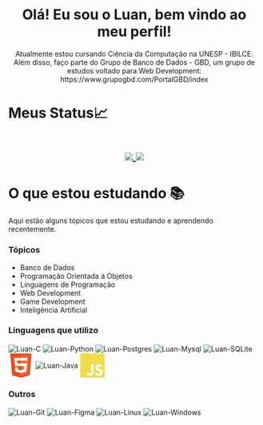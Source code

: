 <div align="center">
  <h1>Olá! Eu sou o Luan, bem vindo ao meu perfil!</h1>
  <p>Atualmente estou cursando Ciência da Computação na UNESP - IBILCE.<br/>Além disso, faço parte do Grupo de Banco de Dados - GBD, um grupo de estudos voltado para Web Development:   https://www.grupogbd.com/PortalGBD/index</p>
</div>

<div>
  <h1>Meus Status📈<h1>
  <div align="center">
    <a href="https://github.com/anuraghazra/github-readme-stats">
      <img align="center" src="https://github-readme-stats.vercel.app/api?username=LuanBonizi&show_icons=true&theme=tokyonight" />
    </a>
    <a href="https://github.com/anuraghazra/convoychat">
      <img align="center" src="https://github-readme-stats.vercel.app/api/top-langs?username=LuanBonizi&layout=compact&langs_count=8&card_width=320&theme=tokyonight" />
    </a>
  </div>
</div>
  

<div>
  <h1>O que estou estudando 📚</h1>
  <p>Aqui estão alguns tópicos que estou estudando e aprendendo recentemente.</p>
  <h3>Tópicos</h3>
  <ul>
    <li>Banco de Dados</li>
    <li>Programação Orientada à Objetos</li>
    <li>Linguagens de Programação</li>
    <li>Web Development</li>
    <li>Game Development</li>
    <li>Inteligência Artificial</li>
  </ul>
</div>

<div>
  <h3>Linguagens que utilizo</h3>
    <img align="center" alt="Luan-C" height="50" width="50" src="https://cdn.jsdelivr.net/gh/devicons/devicon/icons/c/c-original.svg">
    <img align="center" alt="Luan-Python" height="50" width="50" src="https://cdn.jsdelivr.net/gh/devicons/devicon@latest/icons/python/python-original.svg">
    <img align="center" alt="Luan-Postgres" height="50" width="50" src="https://cdn.jsdelivr.net/gh/devicons/devicon/icons/postgresql/postgresql-original-wordmark.svg">
    <img align="center" alt="Luan-Mysql" height="50" width="50" src="https://cdn.jsdelivr.net/gh/devicons/devicon/icons/mysql/mysql-original-wordmark.svg">
    <img align="center" alt="Luan-SQLite" height="50" width="50" src="https://cdn.jsdelivr.net/gh/devicons/devicon@latest/icons/sqlite/sqlite-original-wordmark.svg">
    <img align="center" alt="Luan-HTML" height="50" width="50" src="https://raw.githubusercontent.com/devicons/devicon/master/icons/html5/html5-original.svg">
    <img align="center" alt="Luan-Java" height="50" width="50" src="https://cdn.jsdelivr.net/gh/devicons/devicon/icons/java/java-original-wordmark.svg">
    <img align="center" alt="Luan-Js" height="50" width="50" src="https://raw.githubusercontent.com/devicons/devicon/master/icons/javascript/javascript-plain.svg">
  <h3>Outros</h3>
    <img align="center" alt="Luan-Git" height="50" width="50" src="https://cdn.jsdelivr.net/gh/devicons/devicon@latest/icons/git/git-original.svg">
    <img align="center" alt="Luan-Figma" height="50" width="50" src="https://cdn.jsdelivr.net/gh/devicons/devicon@latest/icons/figma/figma-original.svg">
    <img align="center" alt="Luan-Linux" height="50" width="50" src="https://cdn.jsdelivr.net/gh/devicons/devicon@latest/icons/linux/linux-original.svg">
    <img align="center" alt="Luan-Windows" height="50" width="50" src="https://cdn.jsdelivr.net/gh/devicons/devicon@latest/icons/windows8/windows8-original.svg">
</div>

<!--
**LuanBonizi/LuanBonizi** is a ✨ _special_ ✨ repository because its `README.md` (this file) appears on your GitHub profile.

Here are some ideas to get you started:

- 🔭 I’m currently working on ...
- 🌱 I’m currently learning ...
- 👯 I’m looking to collaborate on ...
- 🤔 I’m looking for help with ...
- 💬 Ask me about ...
- 📫 How to reach me: ...
- 😄 Pronouns: ...
- ⚡ Fun fact: ...
-->
